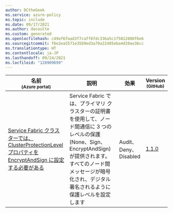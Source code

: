 ```yaml
---
author: DCtheGeek
ms.service: azure-policy
ms.topic: include
ms.date: 09/17/2021
ms.author: dacoulte
ms.custom: generated
ms.openlocfilehash: c49ef6faad3f7caff6fdc336a5c1f5812800f6e6
ms.sourcegitcommit: f6e2ea5571e35b9ed3a79a22485eba4d20ae36cc
ms.translationtype: HT
ms.contentlocale: ja-JP
ms.lasthandoff: 09/24/2021
ms.locfileid: "128909699"
---
```

|名前<br /><sub>(Azure portal)</sub> |説明 |効果 |Version<br /><sub>(GitHub)</sub> |
|---|---|---|---|
|[Service Fabric クラスターでは、ClusterProtectionLevel プロパティを EncryptAndSign に設定する必要がある](https://portal.azure.com/#blade/Microsoft_Azure_Policy/PolicyDetailBlade/definitionId/%2Fproviders%2FMicrosoft.Authorization%2FpolicyDefinitions%2F617c02be-7f02-4efd-8836-3180d47b6c68) |Service Fabric では、プライマリ クラスターの証明書を使用して、ノード間通信に 3 つのレベルの保護 (None、Sign、EncryptAndSign) が提供されます。 すべてのノード間メッセージが暗号化され、デジタル署名されるように保護レベルを設定します |Audit、Deny、Disabled |[1.1.0](https://github.com/Azure/azure-policy/blob/master/built-in-policies/policyDefinitions/Service%20Fabric/ServiceFabric_AuditClusterProtectionLevel_Audit.json) |
